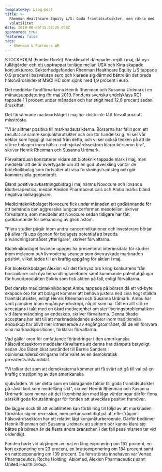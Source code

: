 ```yaml
---
templateKey: blog-post
title: >-
  Rhenman Healthcare Equity L/S: Goda framtidsutsikter, men räkna med
  volatilitet
date: 2019-06-05T15:58:26.058Z
sponsored: true
featured: false
tags:
  - Rhenman & Partners AM
---
```

STOCKHOLM (Fonder Direkt) Börsklimatet dämpades rejält i maj, då nya tullåtgärder och ett upptrappat tonläge mellan USA och Kina skapade konjunkturoro. Sektorhedgefonden Rhenman Healthcare Equity L/S tappade 0,9 procent i basvalutan euro och klarade sig därmed bättre än det breda hälsovårdsindexet MSCI HC som sjönk med 1,9 procent i euro.



Det meddelar fondförvaltarna Henrik Rhenman och Susanna Urdmark i en månadsuppdatering för maj 2019. Fondens svenska andelsklass RC1 tappade 1,1 procent under månaden och har stigit med 12,6 procent sedan årsskiftet.



Det försämrade marknadsläget i maj har dock inte fått förvaltarna att misströsta.



"Vi är alltmer positiva till marknadsutsikterna. Börserna har fallit som ett resultat av sämre konjunkturutsikter och oro för handelskrig. Vi ser vår sektor som hyggligt isolerad från detta, och vi ser också tecken på att de större bolagen inom hälso- och sjukvårdssektorn klarar börsoron bra", skriver Henrik Rhenman och Susanna Urdmark.



Förvaltarduon konstaterar vidare att bioteknik tappade mark i maj, men meddelar att de är övertygade om att en god utveckling väntar de bioteknikbolag som fortsätter att visa forskningsframsteg och gör kommersiella genombrott.



Bland positiva avkastningsbidrag i maj nämns Novocure och Iovance Biotherapeutics, medan Alexion Pharmaceuticals och Ambu märks bland negativa bidragsgivare.



Medicinteknikbolaget Novocure fick under månaden ett godkännande för att behandla den aggressiva lungcancerformen mesotelion, skriver förvaltarna, som meddelar att Novocure sedan tidigare har fått godkännande för behandling av glioblastom.



"Flera studier pågår inom andra cancerindikationer och investerare börjar på allvar få upp ögonen för bolagets potential att bredda användningsområdet ytterligare", skriver förvaltarna.



Bioteknikbolaget Iovance uppges ha presenterat interimsdata för studier inom melanom och livmoderhalscancer som överraskade marknaden positivt, vilket ledde till en kraftig uppgång för aktien i maj.



För bioteknikbolaget Alexion var det förnyad oro kring konkurrens från biosimilarer och nya behandlingsmetoder samt kommande patentutgångar för huvudprodukten Soliris som fick aktien på fall, enligt förvaltarna.



Det danska medicinteknikbolaget Ambu tappade på börsen då ett vd-byte skapade oro för att bolaget kommer att behöva justera ned sina högt ställda framtidsutsikter, enligt Henrik Rhenman och Susanna Urdmark. Ambu har varit pionjärer inom engångsendoskopi, något som har fått en allt större acceptans i takt med en ökad medvetenhet om steriliseringsproblematiken vid återanvändning av endoskop, skriver förvaltarna. Denna ökade acceptans har lett till att marknadsledande aktörer inom traditionella endoskop har blivit mer intresserade av engångsområdet, då de vill försvara sina marknadspositioner, förklarar förvaltarna.



Vad gäller oron för omfattande förändringar i den amerikanska hälsovårdssektorn meddelar förvaltarna att denna har dämpats betydligt sedan Joe Biden ökat avståndet till Bernie Sanders i opinionsundersökningarna inför valet av en demokratisk presidentvalskandidat.



"Vi tolkar det som att demokraterna kommer att få svårt att gå till val på en kraftig omstöpning av den amerikanska



sjukvården. Vi ser detta som en bidragande faktor till goda framtidsutsikter på såväl kort som medellång sikt", skriver Henrik Rhenman och Susanna Urdmark, som menar att det i kombination med låga värderingar därför finns särskilt goda förutsättningar för fonden att utvecklas positivt framöver.



De lägger dock till att volatiliteten kan förbli hög till följd av att marknaden förväntar sig en recession, men pekar samtidigt på att efterfrågan i hälsovårdssektorn har ett relativt lågt konjunkturberoende. Därför bedömer Henrik Rhenman och Susanna Urdmark att sektorn bör kunna klara sig bättre på börsen än de flesta andra branscher, i det fall pessimismen tar vid ordentligt.



Fonden hade vid utgången av maj en lång exponering om 162 procent, en kort exponering om 23 procent, en bruttoexponering om 184 procent samt en nettoexponering om 139 procent. De fem största innehaven var Vertex Pharmaceutics, Roche Holding, Abiomed, Alexion Pharmaceutics samt United Health Group.
